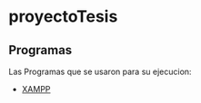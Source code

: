 # proyectoTesis

## **Programas**

Las Programas que se usaron para su ejecucion: 

- [XAMPP](https://www.apachefriends.org/es/download.html)
